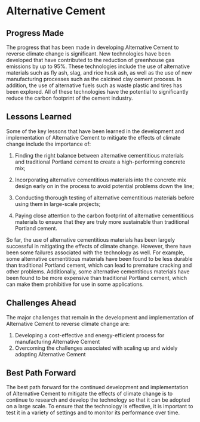 # Alternative Cement

## Progress Made

The progress that has been made in developing Alternative Cement to reverse climate change is significant. New technologies have been developed that have contributed to the reduction of greenhouse gas emissions by up to 95%. These technologies include the use of alternative materials such as fly ash, slag, and rice husk ash, as well as the use of new manufacturing processes such as the calcined clay cement process. In addition, the use of alternative fuels such as waste plastic and tires has been explored. All of these technologies have the potential to significantly reduce the carbon footprint of the cement industry.

## Lessons Learned

Some of the key lessons that have been learned in the development and implementation of Alternative Cement to mitigate the effects of climate change include the importance of:

1. Finding the right balance between alternative cementitious materials and traditional Portland cement to create a high-performing concrete mix;

2. Incorporating alternative cementitious materials into the concrete mix design early on in the process to avoid potential problems down the line;

3. Conducting thorough testing of alternative cementitious materials before using them in large-scale projects;

4. Paying close attention to the carbon footprint of alternative cementitious materials to ensure that they are truly more sustainable than traditional Portland cement.

So far, the use of alternative cementitious materials has been largely successful in mitigating the effects of climate change. However, there have been some failures associated with the technology as well. For example, some alternative cementitious materials have been found to be less durable than traditional Portland cement, which can lead to premature cracking and other problems. Additionally, some alternative cementitious materials have been found to be more expensive than traditional Portland cement, which can make them prohibitive for use in some applications.

## Challenges Ahead

The major challenges that remain in the development and implementation of Alternative Cement to reverse climate change are:

1. Developing a cost-effective and energy-efficient process for manufacturing Alternative Cement
2. Overcoming the challenges associated with scaling up and widely adopting Alternative Cement

## Best Path Forward

The best path forward for the continued development and implementation of Alternative Cement to mitigate the effects of climate change is to continue to research and develop the technology so that it can be adopted on a large scale. To ensure that the technology is effective, it is important to test it in a variety of settings and to monitor its performance over time.
